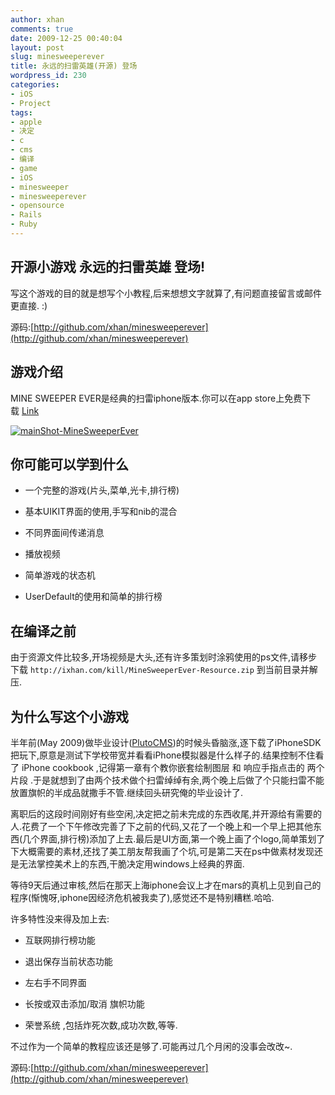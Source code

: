 ```yaml
---
author: xhan
comments: true
date: 2009-12-25 00:40:04
layout: post
slug: minesweeperever
title: 永远的扫雷英雄(开源) 登场
wordpress_id: 230
categories:
- iOS
- Project
tags:
- apple
- 决定
- c
- cms
- 编译
- game
- iOS
- minesweeper
- minesweeperever
- opensource
- Rails
- Ruby
---
```


## 开源小游戏 永远的扫雷英雄 登场!


写这个游戏的目的就是想写个小教程,后来想想文字就算了,有问题直接留言或邮件更直接. :)

源码:[http://github.com/xhan/minesweeperever](http://github.com/xhan/minesweeperever)


## 游戏介绍


MINE SWEEPER EVER是经典的扫雷iphone版本.你可以在app store上免费下载 [Link](http://itunes.apple.com/us/app/minesweeperever/id345567798?mt=8)

[![mainShot-MineSweeperEver](http://ixhan.com/wp-content/uploads/2009/12/mainShot.jpg)](http://ixhan.com/wp-content/uploads/2009/12/mainShot.jpg)


## 你可能可以学到什么





	
  * 一个完整的游戏(片头,菜单,光卡,排行榜)

	
  * 基本UIKIT界面的使用,手写和nib的混合

	
  * 不同界面间传递消息

	
  * 播放视频

	
  * 简单游戏的状态机

	
  * UserDefault的使用和简单的排行榜




## 在编译之前


由于资源文件比较多,开场视频是大头,还有许多策划时涂鸦使用的ps文件,请移步下载 `http://ixhan.com/kill/MineSweeperEver-Resource.zip` 到当前目录并解压.


## 为什么写这个小游戏


半年前(May 2009)做毕业设计([PlutoCMS](http://ixhan.com/2009/10/plutocms-ruby-on-rails-cms/))的时候头昏脑涨,逐下载了iPhoneSDK把玩下,原意是测试下学校带宽并看看iPhone模拟器是什么样子的.结果控制不住看了 iPhone cookbook ,记得第一章有个教你嵌套绘制图层 和 响应手指点击的 两个片段 .于是就想到了由两个技术做个扫雷绰绰有余,两个晚上后做了个只能扫雷不能放置旗帜的半成品就撒手不管.继续回头研究俺的毕业设计了.

离职后的这段时间刚好有些空闲,决定把之前未完成的东西收尾,并开源给有需要的人.花费了一个下午修改完善了下之前的代码,又花了一个晚上和一个早上把其他东西(几个界面,排行榜)添加了上去.最后是UI方面,第一个晚上画了个logo,简单策划了下大概需要的素材,还找了美工朋友帮我画了个坑,可是第二天在ps中做素材发现还是无法掌控美术上的东西,干脆决定用windows上经典的界面.

等待9天后通过审核,然后在那天上海iphone会议上才在mars的真机上见到自己的程序(惭愧呀,iphone因经济危机被我卖了),感觉还不是特别糟糕.哈哈.

许多特性没来得及加上去:



	
  * 互联网排行榜功能

	
  * 退出保存当前状态功能

	
  * 左右手不同界面

	
  * 长按或双击添加/取消 旗帜功能

	
  * 荣誉系统 ,包括炸死次数,成功次数,等等.


不过作为一个简单的教程应该还是够了.可能再过几个月闲的没事会改改~.

源码:[http://github.com/xhan/minesweeperever](http://github.com/xhan/minesweeperever)
